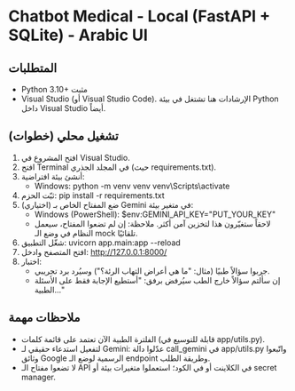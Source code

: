 # Chatbot Medical - Local (FastAPI + SQLite) - Arabic UI

## المتطلبات
- Python 3.10+ مثبت
- Visual Studio (أو Visual Studio Code). الإرشادات هنا تشتغل في بيئة Python داخل Visual Studio أيضاً.

## تشغيل محلي (خطوات)
1. افتح المشروع في Visual Studio.
2. افتح Terminal في المجلد الجذري (حيث requirements.txt).
3. أنشئ بيئة افتراضية:
   - Windows:
     python -m venv venv
     venv\Scripts\activate
4. ثبّت الحزم:
     pip install -r requirements.txt
5. (اختياري) ضع المفتاح الخاص بـ Gemini في متغير بيئة:
   - Windows (PowerShell):
     $env:GEMINI_API_KEY="PUT_YOUR_KEY"
   - لاحقاً ستغيّرون هذا لتخزين آمن أكثر.
   ملاحظة: إن لم تضعوا المفتاح، سيعمل النظام في وضع الـ mock تلقائيًا.
6. شغّل التطبيق:
     uvicorn app.main:app --reload
7. افتح المتصفح وادخل:
     http://127.0.0.1:8000/
8. اختبار:
   - جربوا سؤالاً طبيًا (مثال: "ما هي أعراض التهاب الرئة؟") وسيُرد برد تجريبي.
   - إن سألتم سؤالاً خارج الطب سيُرفض برفق: "أستطيع الإجابة فقط على الأسئلة الطبية..."

## ملاحظات مهمة
- الفلترة الطبية الآن تعتمد على قائمة كلمات (قابلة للتوسيع في app/utils.py).
- لتفعيل استدعاء حقيقي لـ Gemini: عدّلوا دالة call_gemini في app/utils.py واتّبعوا وثائق Google الرسمية لوضع الـ endpoint وطريقة الطلب.
- لا تضعوا مفتاح الـ API في الكلاينت أو في الكود؛ استعملوا متغيرات بيئة أو secret manager.

